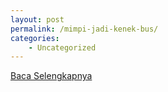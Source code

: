 ```yaml
---
layout: post
permalink: /mimpi-jadi-kenek-bus/
categories:
    - Uncategorized
---
```


[Baca Selengkapnya](/09)